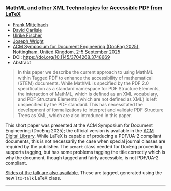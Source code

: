 

### <a href="{{site.baseurl}}/publications/2025-FMi-DPC-UFi-JAW-DocEng2025-MathML-and-other-XML.pdf">MathML and other XML Technologies for Accessible PDF from LaTeX</a>

+ [Frank Mittelbach]({{site.baseurl}}/about/team/#frank-mittelbach)
+ [David Carlisle]({{site.baseurl}}/about/team/#david-clarlisle)
+ [Ulrike Fischer]({{site.baseurl}}/about/team/#ulrike-fischer)
+ [Joseph Wright]({{site.baseurl}}/about/team/#joseph-wright)
+ [ACM Symposium for Document Engineering (DocEng 2025),  Nottingham, United Kingdom, 2-5 September 2025](https://www.documentengineering.org/doceng2025)
+ DOI: https://doi.org/10.1145/3704268.3748669
+ Abstract
> In this paper we describe the current approach to using MathML within Tagged PDF to enhance the accessibility of mathematical (STEM) documents. While MathML is specified by the PDF 2.0 specification as a standard namespace for PDF Structure Elements, the interaction of MathML, which is defined as an XML vocabulary, and PDF Structure Elements (which are not defined as XML) is left unspecified by the PDF standard. This has necessitated the development of formalizations to interpret and validate PDF Structure Trees as XML, which are also introduced in this paper.

This short paper was presented at the ACM Symposium for Document Engineering (DocEng 2025); the official version is available in the [ACM Digital Library](https://doi.org/10.1145/3704268.3748669).
While LaTeX is capable of producing a PDF/UA-2 compliant documents, this is not necessarily the case when special journal classes are required by the publisher. The `acmart` class needed for DocEng proceeding supports tagging, but has some problems tagging the title correctly which is why the document, though tagged and fairly accessible, is not PDF/UA-2 compliant.

[Slides of the talk are also available.]({{site.baseurl}}/publications/2025-FMi-DPC-UFi-JAW-DocEng2025-handout.pdf) These are tagged, generated using the new `ltx-talk` LaTeX class.

***
